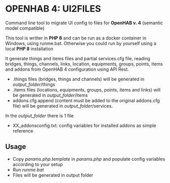 # OPENHAB 4: UI2FILES

Command line tool to migrate UI config to files for **OpenHAB v. 4** (semantic model compatible)

This tool is writter in **PHP 8** and can be run as a docker container in Windows, using runme.bat. Otherwise you could run by yourself using a local **PHP 8** installation

It generate things and items files and partial services.cfg file, reading bridges, things, channels, links, location, equipments, groups, points, items and addons from OpenHAB 4 configuration using API Rest.

- .things files (bridges, things and channels) will be generated in *output_folder*/things
- .items files (locations, equipments, groups, points, items and links) will be generated in *output_folder*/items
- addons.cfg.append (content must be added to the original addons.cfg file) will be generated in *output_folder*/services.

In the *output_folder* there is 1 file

- XX_addonsconfig.txt: config variables for installed addons as simple reference

## Usage

- Copy *params.php.template* in *params.php* and populate config variables according to your setup
- Run *runme.bat*
- Files will be generated in output folder
